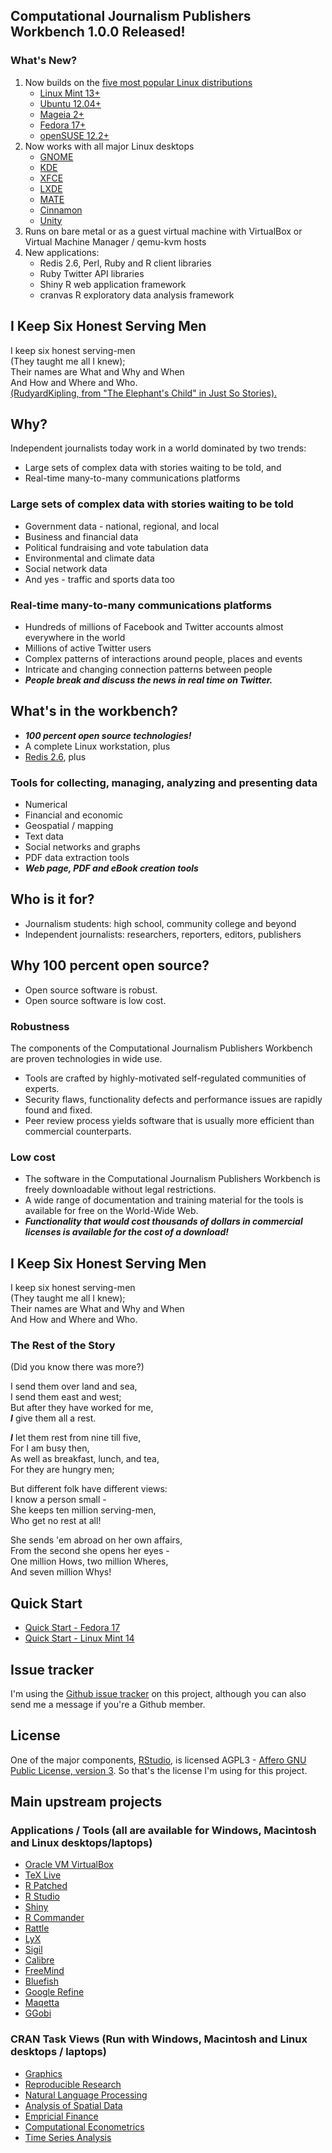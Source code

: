 ## Computational Journalism Publishers Workbench 1.0.0 Released!

### What's New?

1. Now builds on the [five most popular Linux distributions](http://distrowatch.com/dwres.php?resource=popularity)
    * [Linux Mint 13+](http://linuxmint.com/)
    * [Ubuntu 12.04+](http://www.ubuntu.com/)
    * [Mageia 2+](http://www.mageia.org/en/)
    * [Fedora 17+](https://fedoraproject.org/)
    * [openSUSE 12.2+](http://www.opensuse.org/en/)
1. Now works with all major Linux desktops
    * [GNOME](http://www.gnome.org/)
    * [KDE](http://www.kde.org/)
    * [XFCE](http://www.xfce.org/)
    * [LXDE](http://lxde.org/)
    * [MATE](http://mate-desktop.org/)
    * [Cinnamon](http://cinnamon.linuxmint.com/)
    * [Unity](http://unity.ubuntu.com/)
1. Runs on bare metal or as a guest virtual machine with VirtualBox or Virtual Machine Manager / qemu-kvm hosts
1. New applications:
    * Redis 2.6, Perl, Ruby and R client libraries
    * Ruby Twitter API libraries
    * Shiny R web application framework
    * cranvas R exploratory data analysis framework

## I Keep Six Honest Serving Men
I keep six honest serving-men<br>
(They taught me all I knew);<br>
Their names are What and Why and When<br>
And How and Where and Who.<br>
[(RudyardKipling, from "The Elephant's Child" in Just So Stories).](http://c2.com/cgi/wiki?SixHonestServingMen)

## Why?
Independent journalists today work in a world dominated by two trends:

* Large sets of complex data with stories waiting to be told, and
* Real-time many-to-many communications platforms

### Large sets of complex data with stories waiting to be told
* Government data - national, regional, and local
* Business and financial data
* Political fundraising and vote tabulation data
* Environmental and climate data
* Social network data
* And yes - traffic and sports data too

### Real-time many-to-many communications platforms
* Hundreds of millions of Facebook and Twitter accounts almost everywhere in the world
* Millions of active Twitter users
* Complex patterns of interactions around people, places and events
* Intricate and changing connection patterns between people
* ***People break and discuss the news in real time on Twitter.***

## What's in the workbench?
* ***100 percent open source technologies!***
* A complete Linux workstation, plus
* [Redis 2.6](http://redis.io), plus

### Tools for collecting, managing, analyzing and presenting data
* Numerical
* Financial and economic
* Geospatial / mapping
* Text data
* Social networks and graphs
* PDF data extraction tools
* ***Web page, PDF and eBook creation tools***

## Who is it for?
* Journalism students: high school, community college and beyond
* Independent journalists: researchers, reporters, editors, publishers

## Why 100 percent open source?
* Open source software is robust.
* Open source software is low cost.

### Robustness
The components of the Computational Journalism Publishers Workbench are proven technologies in wide use. 

* Tools are crafted by highly-motivated self-regulated communities of experts.
* Security flaws, functionality defects and performance issues are rapidly found and fixed.
* Peer review process yields software that is usually more efficient than commercial counterparts.

### Low cost
* The software in the Computational Journalism Publishers Workbench is freely downloadable without legal restrictions.
* A wide range of documentation and training material for the tools is available for free on the World-Wide Web.
* ***Functionality that would cost thousands of dollars in commercial licenses is available for the cost of a download!***

## I Keep Six Honest Serving Men
I keep six honest serving-men<br>
(They taught me all I knew);<br>
Their names are What and Why and When<br>
And How and Where and Who.<br>

### The Rest of the Story
(Did you know there was more?)

I send them over land and sea,<br>
I send them east and west;<br>
But after they have worked for me,<br>
***I*** give them all a rest.<br>

***I*** let them rest from nine till five,<br>
For I am busy then,<br>
As well as breakfast, lunch, and tea,<br>
For they are hungry men;<br>

But different folk have different views:<br>
I know a person small -<br>
She keeps ten million serving-men,<br>
Who get no rest at all!<br>

She sends 'em abroad on her own affairs,<br>
From the second she opens her eyes -<br>
One million Hows, two million Wheres,<br>
And seven million Whys!<br>

## Quick Start

* [Quick Start - Fedora 17](https://github.com/znmeb/Computational-Journalism-Publishers-Workbench/blob/master/GettingStartedFedora.md)
* [Quick Start - Linux Mint 14](https://github.com/znmeb/Computational-Journalism-Publishers-Workbench/blob/master/GettingStartedLinuxMint.md)

## Issue tracker
I'm using the [Github issue tracker](https://github.com/znmeb/Computational-Journalism-Publishers-Workbench/issues) on this project, although you can also send me a message if you're a Github member.

## License
One of the major components, [RStudio](https://github.com/rstudio/rstudio), is licensed AGPL3 - [Affero GNU Public License, version 3](http://www.gnu.org/licenses/agpl-3.0.txt). So that's the license I'm using for this project.

## Main upstream projects

### Applications / Tools (all are available for Windows, Macintosh and Linux desktops/laptops)
* [Oracle VM VirtualBox](https://www.virtualbox.org/wiki/Downloads)
* [TeX Live](http://www.tug.org/texlive/acquire-netinstall.html)
* [R Patched](ftp://ftp.stat.math.ethz.ch/Software/R/)
* [R Studio](http://rstudio.org/download/)
* [Shiny](http://www.rstudio.com/shiny/)
* [R Commander](http://socserv.mcmaster.ca/jfox/Misc/Rcmdr/)
* [Rattle](http://rattle.togaware.com/)
* [LyX](http://www.lyx.org/Download)
* [Sigil](http://code.google.com/p/sigil/downloads/list)
* [Calibre](http://calibre-ebook.com/download)
* [FreeMind](http://freemind.sourceforge.net/wiki/index.php/Main_Page)
* [Bluefish](http://bluefish.openoffice.nl/download.html)
* [Google Refine](http://code.google.com/p/google-refine/)
* [Maqetta](http://maqetta.org/)
* [GGobi](http://www.ggobi.org/downloads/)

### CRAN Task Views (Run with Windows, Macintosh and Linux desktops / laptops)
* [Graphics](http://cran.cnr.berkeley.edu/web/views/Graphics.html)
* [Reproducible Research](http://cran.cnr.berkeley.edu/web/views/ReproducibleResearch.html)
* [Natural Language Processing](http://cran.cnr.berkeley.edu/web/views/NaturalLanguageProcessing.html)
* [Analysis of Spatial Data](http://cran.cnr.berkeley.edu/web/views/Spatial.html)
* [Empricial Finance](http://cran.cnr.berkeley.edu/web/views/Finance.html)
* [Computational Econometrics](http://cran.cnr.berkeley.edu/web/views/Econometrics.html)
* [Time Series Analysis](http://cran.cnr.berkeley.edu/web/views/TimeSeries.html)
